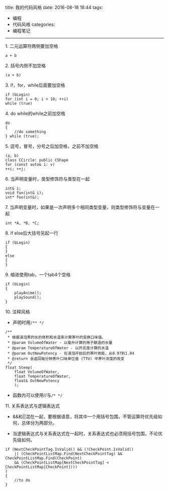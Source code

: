 title: 我的代码风格
date: 2016-08-18 18:44
tags:
- 编程
- 代码风格
categories:
- 编程笔记
---

1\. 二元运算符两侧要加空格

```{c++}
a + b
```

2\. 括号内侧不加空格

```{c++}
(a + b)
```

3\. if，for，while后面要加空格

```{c++}
if (bLogin)
for (int i = 0; i < 10; ++i)
while (true)
```

4\. do while的while之前加空格

```{c++}
do
{
    //do something
} while (true);
```

5\. 逗号，冒号，分号之后加空格，之前不加空格

```{c++}
(a, b)
class CCircle: public CShape
for (const auto& i: v)
++i; ++j;
```

6\. 当声明变量时，类型修饰符与类型在一起

```{c++}
int& i;
void fun(int& i);
int* foo(int&);
```

7\. 当声明变量时，如果是一次声明多个相同类型变量，则类型修饰符与变量在一起

```{c++}
int *A, *B, *C;
```

8\. if else后大括号另起一行

```{c++}
if (bLogin)
{
}
else
{
}
```

9\. 缩进使用tab，一个tab4个空格

```{c++}
if (bLogin)
{
    playAnime();
    playSound();
}
```

10\. 注释风格

* 声明时用`/** */`

```{c++}
/**
 * 根据浸泡茶的水的体积和水温来计算茶叶的变换口味值。
 * @param VolumeOfWater - 以毫升计算的用于酿造的水量
 * @param TemperatureOfWater - 以开氏度计算的水温
 * @param OutNewPotency - 在浸泡开始后的茶叶效能，从0.97到1.04
 * @return 会返回每分钟茶叶口味单位值 (TTU) 中茶叶浓度的改变
 */
float Steep(
    float VolumeOfWater,
    float TemperatureOfWater,
    float& OutNewPotency
    );
```

* 函数内可以使用//与`/* */`

11\. 关系表达式与逻辑表达式

* &&和||混在一起，要根据语意，将其中一个用括号包围，不管运算符优先级如何，总体分为两部分。

* 当逻辑表达式与关系表达式在一起时，关系表达式也必须用括号包围，不论优先级如何。

```{c++}
if (NextCheckPointTag.IsValid() && (!CheckPoint.IsValid()
    || (CheckPointListMap.Find(NextCheckPointTag) && CheckPointListMap.Find(CheckPoint)
    && (CheckPointListMap[NextCheckPointTag] < CheckPointListMap[CheckPoint])))
)
{
    //to do
}
```
